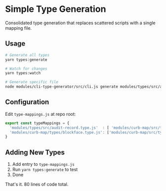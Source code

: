 # Simple Type Generation

Consolidated type generation that replaces scattered scripts with a single mapping file.

## Usage

```bash
# Generate all types
yarn types:generate

# Watch for changes  
yarn types:watch

# Generate specific file
node modules/cli-type-generator/src/cli.js generate modules/types/src/audit-record.type.js
```

## Configuration

Edit `type-mappings.js` at repo root:

```javascript
export const typeMappings = {
  'modules/types/src/audit-record.type.js'  : [ 'modules/curb-map/src/types', 'modules/orchestration/src/types'],
  'modules/curb-map/types/blockface.type.js': ['modules/curb-map/src/types']
}
```

## Adding New Types

1. Add entry to `type-mappings.js` 
2. Run `yarn types:generate` to test
3. Done

That's it. 80 lines of code total.
